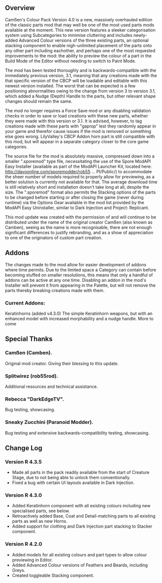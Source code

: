 ## Overview
Camßen's Colour Pack Version 4.0 is a new, massively overhauled edition of the classic parts mod that may well be one of the most used parts mods available at the moment. This new version features a sleeker categorisation system using Subcategories to minimise cluttering and includes newly-added Advanced Colour versions of the three existing parts, an optional stacking component to enable nigh-unlimited placement of the parts onto any other part including eachother, and perhaps one of the most requested improvements to the mod: the ability to preview the colour of a part in the Build Mode of the Editor without needing to switch to Paint Mode.

The mod has been tested thoroughly and is backwards-compatible with the immediately previous version, 3.1, meaning that any creations made with the that specific version of the CBCP will be loadable and editable with this newest version installed. The worst that can be expected is a few positioning abnormalities owing to the change from version 3 to version 3.1, which added a Nudge (Depth) Handle to the parts, but other relevant shape changes should remain the same.

The mod no longer requires a Force Save mod or any disabling validation checks in order to save or load creations with these new parts, whether they were made with this version or 3.1. It is advised, however, to tag creations made with these parts with "gaprop" lest they randomly appear in your game and therefor cause issues if the mod is removed or something else goes wrong. LilyValley's CBCP Addon horn part is still compatible with this mod, but will appear in a separate category closer to the core game categories.

The source file for the mod is absolutely massive, compressed down into a smaller ".sporemod" type file, necessitating the use of the Spore ModAPI Easy Installer (available as part of the ModAPI Launcher Kit, located here: http://davoonline.com/sporemodder/rob55 ... PI/Public/) to accommodate the sheer number of models required to properly allow for previewing, as a better solution is currently not available for that. The average download time is still relatively short and installation doesn't take long at all, despite the size. The ".sporemod" format also permits the Stacking options of the parts to be changed before starting or after closing the game (never during runtime) via the Options Gear available in the mod list provided by the ModAPI Easy Uninstaller, similar to Dark Injection and Project: Replicant.

This mod update was created with the permission of and will continue to be distributed under the name of the original creator Camßen (also known as Camben), seeing as the name is more recognisable, there are not enough significant differences to justify rebranding, and as a show of appreciation to one of the originators of custom part creation.


## Addons
The changes made to the mod allow for easier development of addons where time permits. Due to the limited space a Category can contain before becoming stuffed on smaller resolutions, this means that only a handful of addons can be active at any one time. Disabling an addon in the mod's Installer will prevent it from appearing in the Palette, but will not remove the parts thereby breaking creations made with them.

### Current Addons:
Keratinhorns (added v4.3.0)
The simple Keratinhorn weapons, but with an enhanced model with increased morphability and a nudge handle.
More to come

## Special Thanks
### Camßen (Camben).
Original mod creator. Giving their blessing to this update.

### Splitwirez (rob55rod).
Additional resources and technical assistance.

### Rebecca "DarkEdgeTV".
Bug testing, showcasing.

### Sneaky Zucchini (Paranoid Modder).
Bug testing and extensive backwards-compatibility testing, showcasing.


## Change Log
### Version R 4.3.5
- Made all parts in the pack readily available from the start of Creature Stage, due to not being able to unlock them conventionally.
- Fixed a bug with certain UI layouts available in Dark Injection.
### Version R 4.3.0
- Added Keratinhorn component with all existing colours including new specialised parts, see below.
- Retroactively added Base, Coat and Detail-matching parts to all existing parts as well as new Horns.
- Added support for clothing and Dark Injection part stacking to Stacker component.
### Version R 4.2.0
- Added models for all existing colours and part types to allow colour previewing in Editor.
- Added Advanced Colour versions of Feathers and Beards, including Greys.
- Created toggleable Stacking component.
